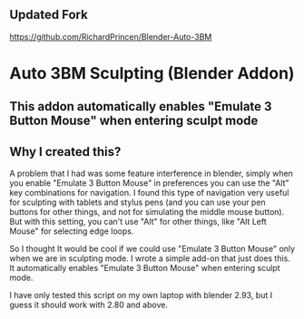 ## Updated Fork

https://github.com/RichardPrincen/Blender-Auto-3BM

# Auto 3BM Sculpting (Blender Addon)

## This addon automatically enables "Emulate 3 Button Mouse" when entering sculpt mode

## Why I created this?
A problem that I had was some feature interference in blender, simply when you enable "Emulate 3 Button Mouse" in preferences you can use the "Alt" key combinations for navigation. I found this type of navigation very useful for sculpting with tablets and stylus pens (and you can use your pen buttons for other things, and not for simulating the middle mouse button). But with this setting, you can't use "Alt" for other things, like "Alt Left Mouse" for selecting edge loops.

So I thought It would be cool if we could use "Emulate 3 Button Mouse" only when we are in sculpting mode. I wrote a simple add-on that just does this. It automatically enables "Emulate 3 Button Mouse" when entering sculpt mode.

I have only tested this script on my own laptop with blender 2.93, but I guess it should work with 2.80 and above.

